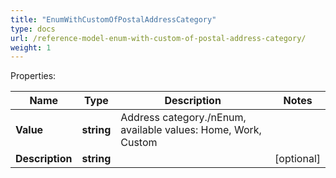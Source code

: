 ```yaml
---
title: "EnumWithCustomOfPostalAddressCategory"
type: docs
url: /reference-model-enum-with-custom-of-postal-address-category/
weight: 1
---
```


Properties:

Name | Type | Description | Notes
---- | ---- | ----------- | -----
**Value** | **string** | Address category./nEnum, available values: Home, Work, Custom | 
**Description** | **string** |  | [optional] 



